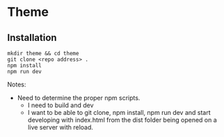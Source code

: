 # Theme

## Installation

```shell
mkdir theme && cd theme
git clone <repo address> .
npm install
npm run dev
```

Notes:

- Need to determine the proper npm scripts.
  - I need to build and dev
  - I want to be able to git clone, npm install, npm run dev and start developing with index.html from the dist folder being opened on a live server with reload.

